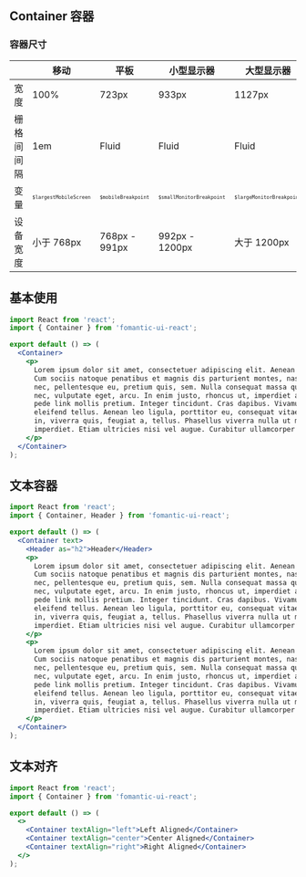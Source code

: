 ## Container 容器

### 容器尺寸

|            | 移动                                       | 平板                                    | 小型显示器                                    | 大型显示器                                    |
| ---------- | ------------------------------------------ | --------------------------------------- | --------------------------------------------- | --------------------------------------------- |
| 宽度       | 100%                                       | 723px                                   | 933px                                         | 1127px                                        |
| 栅格间间隔 | 1em                                        | Fluid                                   | Fluid                                         | Fluid                                         |
| 变量       | <font size=1>`$largestMobileScreen`</font> | <font size=1>`$mobileBreakpoint`</font> | <font size=1>`$smallMonitorBreakpoint`</font> | <font size=1>`$largeMonitorBreakpoint`</font> |
| 设备宽度   | 小于 768px                                 | 768px - 991px                           | 992px - 1200px                                | 大于 1200px                                   |

## 基本使用

```jsx
import React from 'react';
import { Container } from 'fomantic-ui-react';

export default () => (
  <Container>
    <p>
      Lorem ipsum dolor sit amet, consectetuer adipiscing elit. Aenean commodo ligula eget dolor. Aenean massa strong.
      Cum sociis natoque penatibus et magnis dis parturient montes, nascetur ridiculus mus. Donec quam felis, ultricies
      nec, pellentesque eu, pretium quis, sem. Nulla consequat massa quis enim. Donec pede justo, fringilla vel, aliquet
      nec, vulputate eget, arcu. In enim justo, rhoncus ut, imperdiet a, venenatis vitae, justo. Nullam dictum felis eu
      pede link mollis pretium. Integer tincidunt. Cras dapibus. Vivamus elementum semper nisi. Aenean vulputate
      eleifend tellus. Aenean leo ligula, porttitor eu, consequat vitae, eleifend ac, enim. Aliquam lorem ante, dapibus
      in, viverra quis, feugiat a, tellus. Phasellus viverra nulla ut metus varius laoreet. Quisque rutrum. Aenean
      imperdiet. Etiam ultricies nisi vel augue. Curabitur ullamcorper ultricies nisi.
    </p>
  </Container>
);
```

## 文本容器

```jsx
import React from 'react';
import { Container, Header } from 'fomantic-ui-react';

export default () => (
  <Container text>
    <Header as="h2">Header</Header>
    <p>
      Lorem ipsum dolor sit amet, consectetuer adipiscing elit. Aenean commodo ligula eget dolor. Aenean massa strong.
      Cum sociis natoque penatibus et magnis dis parturient montes, nascetur ridiculus mus. Donec quam felis, ultricies
      nec, pellentesque eu, pretium quis, sem. Nulla consequat massa quis enim. Donec pede justo, fringilla vel, aliquet
      nec, vulputate eget, arcu. In enim justo, rhoncus ut, imperdiet a, venenatis vitae, justo. Nullam dictum felis eu
      pede link mollis pretium. Integer tincidunt. Cras dapibus. Vivamus elementum semper nisi. Aenean vulputate
      eleifend tellus. Aenean leo ligula, porttitor eu, consequat vitae, eleifend ac, enim. Aliquam lorem ante, dapibus
      in, viverra quis, feugiat a, tellus. Phasellus viverra nulla ut metus varius laoreet. Quisque rutrum. Aenean
      imperdiet. Etiam ultricies nisi vel augue. Curabitur ullamcorper ultricies nisi.
    </p>
    <p>
      Lorem ipsum dolor sit amet, consectetuer adipiscing elit. Aenean commodo ligula eget dolor. Aenean massa strong.
      Cum sociis natoque penatibus et magnis dis parturient montes, nascetur ridiculus mus. Donec quam felis, ultricies
      nec, pellentesque eu, pretium quis, sem. Nulla consequat massa quis enim. Donec pede justo, fringilla vel, aliquet
      nec, vulputate eget, arcu. In enim justo, rhoncus ut, imperdiet a, venenatis vitae, justo. Nullam dictum felis eu
      pede link mollis pretium. Integer tincidunt. Cras dapibus. Vivamus elementum semper nisi. Aenean vulputate
      eleifend tellus. Aenean leo ligula, porttitor eu, consequat vitae, eleifend ac, enim. Aliquam lorem ante, dapibus
      in, viverra quis, feugiat a, tellus. Phasellus viverra nulla ut metus varius laoreet. Quisque rutrum. Aenean
      imperdiet. Etiam ultricies nisi vel augue. Curabitur ullamcorper ultricies nisi.
    </p>
  </Container>
);
```

## 文本对齐

```jsx
import React from 'react';
import { Container } from 'fomantic-ui-react';

export default () => (
  <>
    <Container textAlign="left">Left Aligned</Container>
    <Container textAlign="center">Center Aligned</Container>
    <Container textAlign="right">Right Aligned</Container>
  </>
);
```

<API src="../../src/container/Container.tsx"></API>
